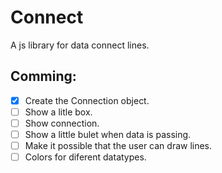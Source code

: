 # Connect
A js library for data connect lines.

## Comming:

- [x] Create the Connection object.
- [ ] Show a litle box.
- [ ] Show connection.
- [ ] Show a little bulet when data is passing.
- [ ] Make it possible that the user can draw lines.
- [ ] Colors for diferent datatypes.

